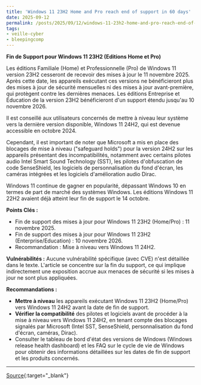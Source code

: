 ```yaml
---
title: 'Windows 11 23H2 Home and Pro reach end of support in 60 days'
date: 2025-09-12
permalink: /posts/2025/09/12/windows-11-23h2-home-and-pro-reach-end-of-support-in-60-days/
tags:
- veille-cyber
- bleepingcomp
---
```

**Fin de Support pour Windows 11 23H2 (Editions Home et Pro)**

Les éditions Familiale (Home) et Professionnelle (Pro) de Windows 11 version 23H2 cesseront de recevoir des mises à jour le 11 novembre 2025. Après cette date, les appareils exécutant ces versions ne bénéficieront plus des mises à jour de sécurité mensuelles ni des mises à jour avant-première, qui protègent contre les dernières menaces. Les éditions Entreprise et Éducation de la version 23H2 bénéficieront d'un support étendu jusqu'au 10 novembre 2026.

Il est conseillé aux utilisateurs concernés de mettre à niveau leur système vers la dernière version disponible, Windows 11 24H2, qui est devenue accessible en octobre 2024.

Cependant, il est important de noter que Microsoft a mis en place des blocages de mise à niveau ("safeguard holds") pour la version 24H2 sur les appareils présentant des incompatibilités, notamment avec certains pilotes audio Intel Smart Sound Technology (SST), les pilotes d'obfuscation de code SenseShield, les logiciels de personnalisation du fond d'écran, les caméras intégrées et les logiciels d'amélioration audio Dirac.

Windows 11 continue de gagner en popularité, dépassant Windows 10 en termes de part de marché des systèmes Windows. Les éditions Windows 11 22H2 avaient déjà atteint leur fin de support le 14 octobre.

**Points Clés :**
*   Fin de support des mises à jour pour Windows 11 23H2 (Home/Pro) : 11 novembre 2025.
*   Fin de support des mises à jour pour Windows 11 23H2 (Enterprise/Education) : 10 novembre 2026.
*   Recommandation : Mise à niveau vers Windows 11 24H2.

**Vulnérabilités :**
Aucune vulnérabilité spécifique (avec CVE) n'est détaillée dans le texte. L'article se concentre sur la fin du support, ce qui implique indirectement une exposition accrue aux menaces de sécurité si les mises à jour ne sont plus appliquées.

**Recommandations :**
*   **Mettre à niveau** les appareils exécutant Windows 11 23H2 (Home/Pro) vers Windows 11 24H2 avant la date de fin de support.
*   **Vérifier la compatibilité** des pilotes et logiciels avant de procéder à la mise à niveau vers Windows 11 24H2, en tenant compte des blocages signalés par Microsoft (Intel SST, SenseShield, personnalisation du fond d'écran, caméras, Dirac).
*   Consulter le tableau de bord d'état des versions de Windows (Windows release health dashboard) et les FAQ sur le cycle de vie de Windows pour obtenir des informations détaillées sur les dates de fin de support et les produits concernés.

---
[Source](https://www.bleepingcomputer.com/news/microsoft/windows-11-23h2-home-and-pro-reach-end-of-support-in-60-days/){:target="_blank"}
